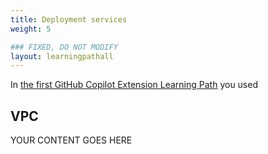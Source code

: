 ```yaml
---
title: Deployment services
weight: 5

### FIXED, DO NOT MODIFY
layout: learningpathall
---
```


In [the first GitHub Copilot Extension Learning Path]() you used 

## VPC
YOUR CONTENT GOES HERE